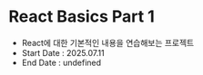 # React Basics Part 1
- React에 대한 기본적인 내용을 연습해보는 프로젝트
- Start Date : 2025.07.11
- End Date : undefined